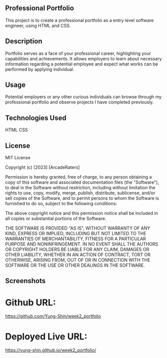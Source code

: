 ## Professional Portfolio
This project is to create a professional portfolio as a entry level software engineer, using HTML and CSS. 
  
## Description
Portfolio serves as a face of your professional career, highlighting your capabilities and achievements.
It allows employers to learn about necessary information regarding a potential employee and expect what works can be performed by applying individual. 

## Usage
Potential employers or any other curious individuals can browse through my professional portfolio and observe projects I have completed previously. 

## Technologies Used
HTML
CSS
  
## License
MIT License

Copyright (c) [2023] [ArcadeRaters]

Permission is hereby granted, free of charge, to any person obtaining a copy
of this software and associated documentation files (the "Software"), to deal
in the Software without restriction, including without limitation the rights
to use, copy, modify, merge, publish, distribute, sublicense, and/or sell
copies of the Software, and to permit persons to whom the Software is
furnished to do so, subject to the following conditions:

The above copyright notice and this permission notice shall be included in all
copies or substantial portions of the Software.

THE SOFTWARE IS PROVIDED "AS IS", WITHOUT WARRANTY OF ANY KIND, EXPRESS OR
IMPLIED, INCLUDING BUT NOT LIMITED TO THE WARRANTIES OF MERCHANTABILITY,
FITNESS FOR A PARTICULAR PURPOSE AND NONINFRINGEMENT. IN NO EVENT SHALL THE
AUTHORS OR COPYRIGHT HOLDERS BE LIABLE FOR ANY CLAIM, DAMAGES OR OTHER
LIABILITY, WHETHER IN AN ACTION OF CONTRACT, TORT OR OTHERWISE, ARISING FROM,
OUT OF OR IN CONNECTION WITH THE SOFTWARE OR THE USE OR OTHER DEALINGS IN THE
SOFTWARE.

## Screenshots


# Github URL:
https://github.com/Yung-Shin/week2_portfolio

# Deployed Live URL: 
https://yung-shin.github.io/week2_portfolio/


